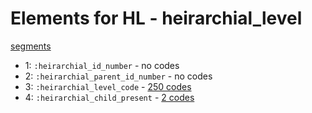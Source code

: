 # Elements for HL - heirarchial_level
[segments](../segments.md)
* 1: `:heirarchial_id_number` - no codes
* 2: `:heirarchial_parent_id_number` - no codes
* 3: `:heirarchial_level_code` - [250 codes](../elements/HL_3.md)
* 4: `:heirarchial_child_present` - [2 codes](../elements/HL_4.md)
